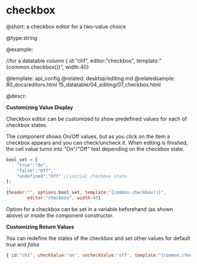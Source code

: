 checkbox
=============

@short: a checkbox editor for a two-value choice

@type:string

@example:
        
 //for a datatable column
{ id:"ch1", editor:"checkbox", template:"{common.checkbox()}", width:40}

@template:	api_config
@related:
	desktop/editing.md
@relatedsample:
	80_docs/editors.html
    15_datatable/04_editing/07_checkbox.html

@descr:

**Customizing Value Display**

Checkbox editor can be customized to show predefined values for each of checkbox states.

The component shows On/Off values, but as you click on the item a checkbox appears and you can check/uncheck it. When editing is finished, the cell value turns into "On"/"Off" text depending on the checkbox state.

~~~js
bool_set = {  
	"true":"On",
	"false":"Off",
	"undefined":"Off" //initial checkbox state
};
..
{header:"", options:bool_set, template:"{common.checkbox()}", 
		editor:"checkbox", width:40}
~~~

Option for a checkbox can be set in a variable beforehand (as shown above) or inside the component constructor. 

**Customizing Return Values**

You can redefine the states of the checkbox and set other values for default *true* and *false*

~~~js
{ id:"ch1", checkValue:'on', uncheckValue:'off', template:"{common.checkbox()}"}
~~~